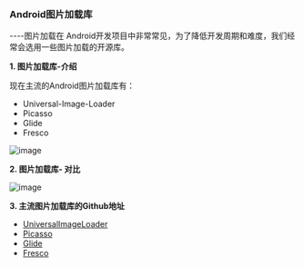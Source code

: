 ### Android图片加载库

----图片加载在 Android开发项目中非常常见，为了降低开发周期和难度，我们经常会选用一些图片加载的开源库。

**1. 图片加载库-介绍**

现在主流的Android图片加载库有：

- Universal-Image-Loader
- Picasso
- Glide
- Fresco

![image](http://note.youdao.com/favicon.ico)

**2. 图片加载库- 对比**

![image](http://note.youdao.com/favicon.ico)

**3. 主流图片加载库的Github地址**

- [UniversalImageLoader](https://github.com/nostra13/Android-Universal-Image-Loader)
- [Picasso](https://github.com/square/picasso)
- [Glide](https://github.com/bumptech/glide)
- [Fresco](https://github.com/facebook/fresco)